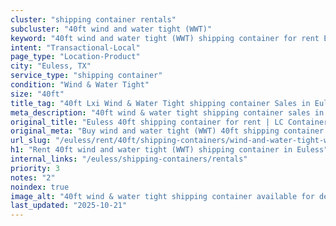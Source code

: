 ```yaml
---
cluster: "shipping container rentals"
subcluster: "40ft wind and water tight (WWT)"
keyword: "40ft wind and water tight (WWT) shipping container for rent Euless, TX"
intent: "Transactional-Local"
page_type: "Location-Product"
city: "Euless, TX"
service_type: "shipping container"
condition: "Wind & Water Tight"
size: "40ft"
title_tag: "40ft Lxi Wind & Water Tight shipping container Sales in Euless | LC Container"
meta_description: "40ft wind & water tight shipping container sales in Euless. Fast delivery, competitive pricing. Serving shipping containers area. Quote ID: HRS. Call (214) 524-4168 for your free quote today."
original_title: "Euless 40ft shipping container for rent | LC Container"
original_meta: "Buy wind and water tight (WWT) 40ft shipping container rent with local delivery in Euless, TX. LC Container — local Since 2003. Request a fast quote today."
url_slug: "/euless/rent/40ft/shipping-containers/wind-and-water-tight-wwt"
h1: "Rent 40ft wind and water tight (WWT) shipping container in Euless"
internal_links: "/euless/shipping-containers/rentals"
priority: 3
notes: "2"
noindex: true
image_alt: "40ft wind & water tight shipping container available for delivery in Euless"
last_updated: "2025-10-21"
---
```


<!-- TODO: Add unique city/inventory copy, images, and internal links here. -->
